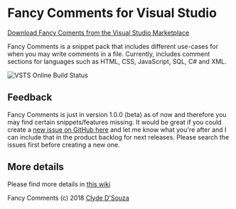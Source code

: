 ﻿# Fancy Comments for Visual Studio

[Download Fancy Coments from the Visual Studio Marketplace](http://bit.ly/fancycomments)

Fancy Comments is a snippet pack that includes different use-cases for when you may write comments in a file. Currently, includes comment sections for languages such as HTML, CSS, JavaScript, SQL, C# and XML. 

![VSTS Online Build Status](https://clydedsouza.visualstudio.com/_apis/public/build/definitions/13bd409d-3e06-45d7-a32b-eb096b318c0c/3/badge)
      

## Feedback
Fancy Comments is just in version 1.0.0 (beta) as of now and therefore you may find certain snippets/features 
missing. It would be great if you could create a [new issue on GitHub here](https://github.com/ClydeDz/fancy-comments/issues) and let me know what you're after and I can include 
that in the product backlog for next releases. Please search the issues first before creating a new one.
   

## More details
Please find more details in [this wiki](https://github.com/ClydeDz/fancy-comments/wiki)
     

Fancy Comments (c) 2018 [Clyde D'Souza](https://clydedsouza.net)